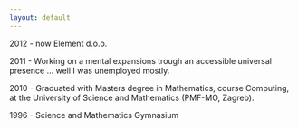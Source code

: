 ```yaml
---
layout: default
---
```


2012 - now Element d.o.o.

2011 - Working on a mental expansions trough an accessible universal presence ... well I was unemployed mostly.

2010 - Graduated with Masters degree in Mathematics, course Computing, at the University of Science and Mathematics (PMF-MO, Zagreb).

1996 - Science and Mathematics Gymnasium